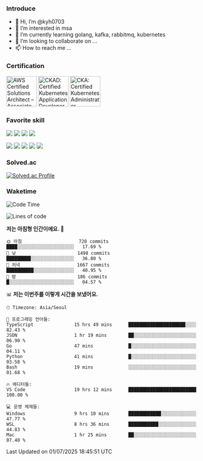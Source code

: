 ### Introduce

<!---
kyh0703/kyh0703 is a ✨ special ✨ repository because its `README.md` (this file) appears on your GitHub profile.
You can click the Preview link to take a look at your changes.
--->

- 👋 Hi, I’m @kyh0703
- 👀 I’m interested in msa
- 🌱 I’m currently learning golang, kafka, rabbitmq, kubernetes
- 💞️ I’m looking to collaborate on ...
- 📫 How to reach me ...

### Certification

<!--START_SECTION:badges-->
<a href="https://www.credly.com/badges/09892086-1381-46b2-bf2d-b67c96fef65f" title="AWS Certified Solutions Architect – Associate"><img src="https://images.credly.com/size/80x80/images/0e284c3f-5164-4b21-8660-0d84737941bc/image.png" alt="AWS Certified Solutions Architect – Associate" width="80" height="80"></a>
<a href="https://www.credly.com/badges/d01db81e-fc4f-489b-bd4f-3439d9fe33aa" title="CKAD: Certified Kubernetes Application Developer"><img src="https://images.credly.com/size/80x80/images/cc8adc83-1dc6-4d57-8e20-22171247e052/blob" alt="CKAD: Certified Kubernetes Application Developer" width="80" height="80"></a>
<a href="https://www.credly.com/badges/fdcd089e-c598-4c77-8383-73de53513b4b" title="CKA: Certified Kubernetes Administrator"><img src="https://images.credly.com/size/80x80/images/8b8ed108-e77d-4396-ac59-2504583b9d54/cka_from_cncfsite__281_29.png" alt="CKA: Certified Kubernetes Administrator" width="80" height="80"></a>
<!--END_SECTION:badges-->

### Favorite skill

<img src="https://img.shields.io/badge/C-000000?style=flat&logo=c&logoColor=A8B9CC" /> <img src="https://img.shields.io/badge/C++-000000?style=flat&logo=c%2B%2B&logoColor=00599C" /> <img src="https://img.shields.io/badge/Go-000000?style=flat&logo=go&logoColor=00ADD8" /> <img src="https://img.shields.io/badge/nodejs-000000?style=flat&logo=node.js&logoColor=A8B9CC" />

<img src="https://img.shields.io/badge/Docker-000000?style=flat&logo=docker&logoColor=2496ED"/> <img src="https://img.shields.io/badge/Kubernetes-000000?style=flat&logo=kubernetes&logoColor=326CE5"/> <img src="https://img.shields.io/badge/rancher-000000?style=flat&logo=rancher&logoColor=0075A8"/> <img src="https://img.shields.io/badge/harbor-000000?style=flat&logo=harbor&logoColor=60B932"/> <img src="https://img.shields.io/badge/ceph-000000?style=flat&logo=ceph&logoColor=EF5C55"/>

### Solved.ac

[![Solved.ac Profile](http://mazassumnida.wtf/api/generate_badge?boj=kyh0703)](https://solved.ac/kyh0703)

### Waketime

<!--START_SECTION:waka-->
![Code Time](http://img.shields.io/badge/Code%20Time-4%2C365%20hrs%2051%20mins-blue)

![Lines of code](https://img.shields.io/badge/%EC%A0%80%EB%8A%94%20%EC%97%AC%ED%83%9C%EA%B9%8C%EC%A7%80%20-7.4%20million%20%EC%A4%84%EC%9D%98%20%EC%BD%94%EB%93%9C%EB%A5%BC%20%EC%9E%91%EC%84%B1%ED%96%88%EC%96%B4%EC%9A%94.-blue)

**저는 아침형 인간이에요. 🐤** 

```text
🌞 아침                     720 commits         ████░░░░░░░░░░░░░░░░░░░░░   17.69 % 
🌆 낮　                     1498 commits        █████████░░░░░░░░░░░░░░░░   36.80 % 
🌃 저녁                     1667 commits        ██████████░░░░░░░░░░░░░░░   40.95 % 
🌙 밤　                     186 commits         █░░░░░░░░░░░░░░░░░░░░░░░░   04.57 % 
```


📊 **저는 이번주를 이렇게 시간을 보냈어요.** 

```text
🕑︎ Timezone: Asia/Seoul

💬 프로그래밍 언어들: 
TypeScript               15 hrs 49 mins      █████████████████████░░░░   82.43 % 
JSON                     1 hr 19 mins        ██░░░░░░░░░░░░░░░░░░░░░░░   06.90 % 
Go                       47 mins             █░░░░░░░░░░░░░░░░░░░░░░░░   04.11 % 
Python                   41 mins             █░░░░░░░░░░░░░░░░░░░░░░░░   03.58 % 
Bash                     19 mins             ░░░░░░░░░░░░░░░░░░░░░░░░░   01.68 % 

🔥 에디터들: 
VS Code                  19 hrs 12 mins      █████████████████████████   100.00 % 

💻 운영 체제들: 
Windows                  9 hrs 10 mins       ████████████░░░░░░░░░░░░░   47.77 % 
WSL                      8 hrs 36 mins       ███████████░░░░░░░░░░░░░░   44.83 % 
Mac                      1 hr 25 mins        ██░░░░░░░░░░░░░░░░░░░░░░░   07.40 % 
```


 Last Updated on 01/07/2025 18:45:51 UTC
<!--END_SECTION:waka-->

